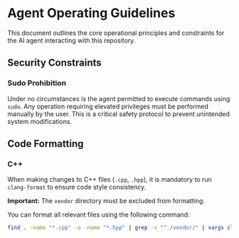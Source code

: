 # Agent Operating Guidelines

This document outlines the core operational principles and constraints for the AI agent interacting with this repository.

## Security Constraints

### Sudo Prohibition

Under no circumstances is the agent permitted to execute commands using `sudo`. Any operation requiring elevated privileges must be performed manually by the user. This is a critical safety protocol to prevent unintended system modifications.

## Code Formatting

### C++

When making changes to C++ files (`.cpp`, `.hpp`), it is mandatory to run `clang-format` to ensure code style consistency.

**Important:** The `vendor` directory must be excluded from formatting.

You can format all relevant files using the following command:

```bash
find . -name "*.cpp" -o -name "*.hpp" | grep -v "^./vendor/" | xargs clang-format -i
```